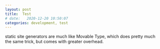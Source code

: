 ```yaml
---
layout: post
title:  Test
# date:   2020-12-20 10:50:07
categories: development, test
---
```


static site generators are much like Movable Type, which does pretty much the same trick, but comes with greater overhead. 
